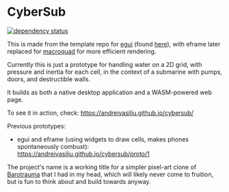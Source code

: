 # CyberSub

[![dependency status](https://deps.rs/repo/github/andreivasiliu/cybersub/status.svg)](https://deps.rs/repo/github/andreivasiliu/cybersub)

This is made from the template repo for [egui](https://github.com/emilk/egui/) (found [here](https://github.com/emilk/egui_template)), with eframe later replaced for [macroquad](https://github.com/not-fl3/macroquad) for more efficient rendering.

Currently this is just a prototype for handling water on a 2D grid, with pressure and inertia for each cell, in the context of a submarine with pumps, doors, and destructible walls.

It builds as both a native desktop application and a WASM-powered web page.

To see it in action, check: https://andreivasiliu.github.io/cybersub/

Previous prototypes:
* egui and eframe (using widgets to draw cells, makes phones spontaneously combust): https://andreivasiliu.github.io/cybersub/proto/1

The project's name is a working title for a simpler pixel-art clone of [Barotrauma](https://barotraumagame.com/) that I had in my head, which will likely never come to fruition, but is fun to think about and build towards anyway.
